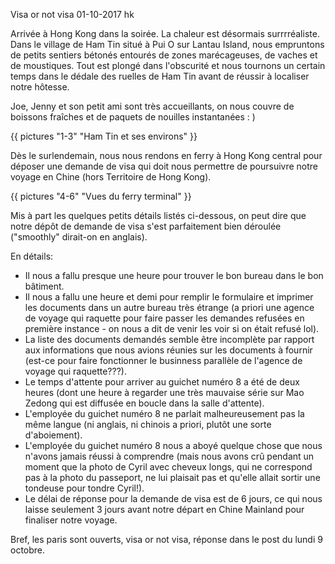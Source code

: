 Visa or not visa
01-10-2017
hk

Arrivée à Hong Kong dans la soirée. La chaleur est désormais surrrréaliste. Dans le village de Ham Tin situé à Pui O sur Lantau Island, nous empruntons de petits sentiers bétonés entourés de zones marécageuses, de vaches et de moustiques. Tout est plongé dans l'obscurité et nous tournons un certain temps dans le dédale des ruelles de Ham Tin avant de réussir à localiser notre hôtesse.

Joe, Jenny et son petit ami sont très accueillants, on nous couvre de boissons fraîches et de paquets de nouilles instantanées : )

{{ pictures "1-3" "Ham Tin et ses environs" }}

Dès le surlendemain, nous nous rendons en ferry à Hong Kong central pour déposer une demande de visa qui doit nous permettre de poursuivre notre voyage en Chine (hors Territoire de Hong Kong).

{{ pictures "4-6" "Vues du ferry terminal" }}

Mis à part les quelques petits détails listés ci-dessous, on peut dire que notre dépôt de demande de visa s'est parfaitement bien déroulée ("smoothly" dirait-on en anglais).

En détails:

* Il nous a fallu presque une heure pour trouver le bon bureau dans le bon bâtiment.
* Il nous a fallu une heure et demi pour remplir le formulaire et imprimer les documents dans un autre bureau très étrange (a priori une agence de voyage qui raquette pour faire passer les demandes refusées en première instance - on nous a dit de venir les voir si on était refusé lol).
* La liste des documents demandés semble être incomplète par rapport aux informations que nous avions réunies sur les documents à fournir (est-ce pour faire fonctionner le businness parallèle de l'agence de voyage qui raquette???).
* Le temps d'attente pour arriver au guichet numéro 8 a été de deux heures (dont une heure à regarder une très mauvaise série sur Mao Zedong qui est diffusée en boucle dans la salle d'attente).
* L'employée du guichet numéro 8 ne parlait malheureusement pas la même langue (ni anglais, ni chinois a priori, plutôt une sorte d'aboiement).
* L'employée du guichet numéro 8 nous a aboyé quelque chose que nous n'avons jamais réussi à comprendre (mais nous avons crû pendant un moment que la photo de Cyril avec cheveux longs, qui ne correspond pas à la photo du passeport, ne lui plaisait pas et qu'elle allait sortir une tondeuse pour tondre Cyril!).
* Le délai de réponse pour la demande de visa est de 6 jours, ce qui nous laisse seulement 3 jours avant notre départ en Chine Mainland pour finaliser notre voyage.

Bref, les paris sont ouverts, visa or not visa, réponse dans le post du lundi 9 octobre.









